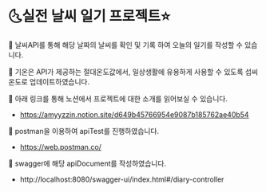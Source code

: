 # 🌜실전 날씨 일기 프로젝트⭐

🌈 날씨API를 통해 해당 날짜의 날씨를 확인 및 기록 하여 오늘의 일기를 작성할 수 있습니다. 

🌈 기온은 API가 제공하는 절대온도값에서, 일상생활에 유용하게 사용할 수 있도록 섭씨온도로 업데이트하였습니다.

🌈 아래 링크를 통해 노션에서 프로젝트에 대한 소개를 읽어보실 수 있습니다. 
* https://amyyzzin.notion.site/d649b45766954e9087b185762ae40b54

🌈 postman을 이용하여 apiTest를 진행하였습니다. 
* https://web.postman.co/

🌈 swagger에 해당 apiDocument를 작성하였습니다.
* http://localhost:8080/swagger-ui/index.html#/diary-controller
